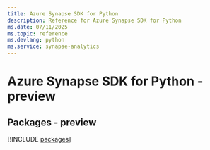 ```yaml
---
title: Azure Synapse SDK for Python
description: Reference for Azure Synapse SDK for Python
ms.date: 07/11/2025
ms.topic: reference
ms.devlang: python
ms.service: synapse-analytics
---
```

# Azure Synapse SDK for Python - preview
## Packages - preview
[!INCLUDE [packages](synapse-index.md)]